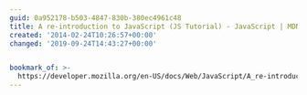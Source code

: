 ```yaml
---
guid: 0a952178-b503-4847-830b-380ec4961c48
title: A re-introduction to JavaScript (JS Tutorial) - JavaScript | MDN
created: '2014-02-24T10:26:57+00:00'
changed: '2019-09-24T14:43:27+00:00'


bookmark_of: >-
  https://developer.mozilla.org/en-US/docs/Web/JavaScript/A_re-introduction_to_JavaScript
---
```




